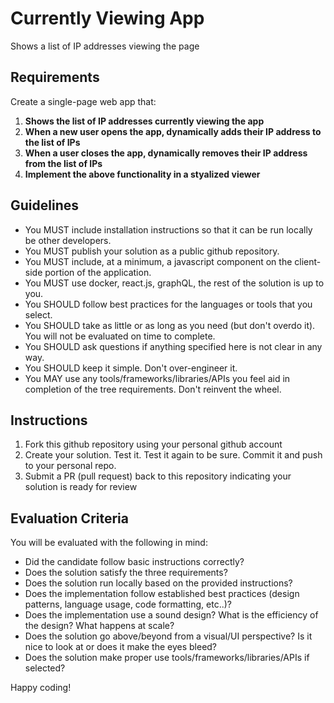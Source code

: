 # Currently Viewing App

Shows a list of IP addresses viewing the page

## Requirements

Create a single-page web app that:

1. **Shows the list of IP addresses currently viewing the app**
2. **When a new user opens the app, dynamically adds their IP address to the list of IPs**
3. **When a user closes the app, dynamically removes their IP address from the list of IPs**
4. **Implement the above functionality in a styalized viewer**

## Guidelines

- You MUST include installation instructions so that it can be run locally be other developers.
- You MUST publish your solution as a public github repository.
- You MUST include, at a minimum, a javascript component on the client-side portion of the application.
- You MUST use docker, react.js, graphQL, the rest of the solution is up to you.
- You SHOULD follow best practices for the languages or tools that you select.
- You SHOULD take as little or as long as you need (but don't overdo it). You will not be evaluated on time to complete.
- You SHOULD ask questions if anything specified here is not clear in any way.
- You SHOULD keep it simple. Don't over-engineer it.
- You MAY use any tools/frameworks/libraries/APIs you feel aid in completion of the tree requirements. Don't reinvent the wheel.


## Instructions

1. Fork this github repository using your personal github account
2. Create your solution. Test it. Test it again to be sure. Commit it and push to your personal repo.
3. Submit a PR (pull request) back to this repository indicating your solution is ready for review

## Evaluation Criteria

You will be evaluated with the following in mind:

- Did the candidate follow basic instructions correctly?
- Does the solution satisfy the three requirements?
- Does the solution run locally based on the provided instructions?
- Does the implementation follow established best practices (design patterns, language usage, code formatting, etc..)?
- Does the implementation use a sound design? What is the efficiency of the design? What happens at scale?
- Does the solution go above/beyond from a visual/UI perspective? Is it nice to look at or does it make the eyes bleed?
- Does the solution make proper use tools/frameworks/libraries/APIs if selected?

Happy coding!
